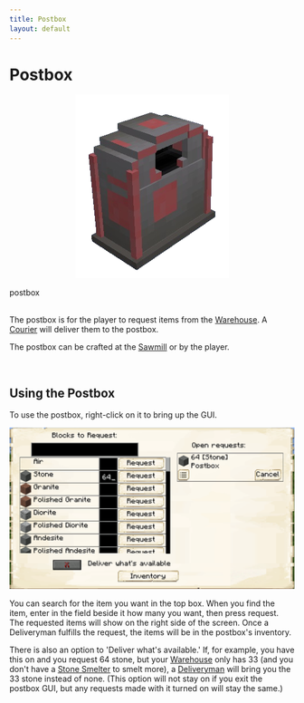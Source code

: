 ```yaml
---
title: Postbox
layout: default
---
```

# Postbox 

<div class="infobox box text-center">
    <p style="text-align:center;"><img src="../../assets/images/items/postbox.png" alt="Postbox"></p>
    <recipe>postbox</recipe>
</div>
<br>

The postbox is for the player to request items from the [Warehouse](../../source/buildings/warehouse). A [Courier](../../source/workers/courier) will deliver them to the postbox.

The postbox can be crafted at the [Sawmill](../../source/buildings/sawmill) or by the player.

<br>

## Using the Postbox

To use the postbox, right-click on it to bring up the GUI.

<p style="text-align:center;"><img src="../../assets/images/gui/postboxgui.png" alt="Postbox GUI"></p>


You can search for the item you want in the top box. When you find the item, enter in the field beside it how many you want, then press request. The requested items will show on the right side of the screen. Once a Deliveryman fulfills the request, the items will be in the postbox's inventory.

There is also an option to 'Deliver what's available.' If, for example, you have this on and you request 64 stone, but your [Warehouse](../../source/buildings/warehouse) only has 33 (and you don't have a [Stone Smelter](../../source/workers/stonesmelter) to smelt more), a [Deliveryman](../../source/workers/deliveryman) will bring you the 33 stone instead of none. (This option will not stay on if you exit the postbox GUI, but any requests made with it turned on will stay the same.)
